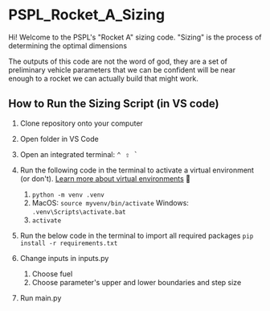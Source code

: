 # PSPL_Rocket_A_Sizing

Hi! Welcome to the PSPL's "Rocket A" sizing code. "Sizing" is the process of determining the optimal dimensions

The outputs of this code are not the word of god, they are a set of preliminary vehicle parameters that we can be confident will be near enough to a rocket we can actually build that might work.


## How to Run the Sizing Script (in VS code)

1. Clone repository onto your computer
2. Open folder in VS Code
3. Open an integrated terminal: <kbd>⌃ ⇧ `</kbd>
4. Run the following code in the terminal to activate a virtual environment (or don't). [Learn more about virtual environments](https://www.youtube.com/watch?v=KxvKCSwlUv8) 🙂
    1. ```python -m venv .venv```
    2. MacOS: ```source myvenv/bin/activate``` Windows: ```.venv\Scripts\activate.bat```
    3. ```activate```

5. Run the below code in the terminal to import all required packages
```pip install -r requirements.txt```

5. Change inputs in inputs.py
    1. Choose fuel
    2. Choose parameter's upper and lower boundaries and step size
6. Run main.py
